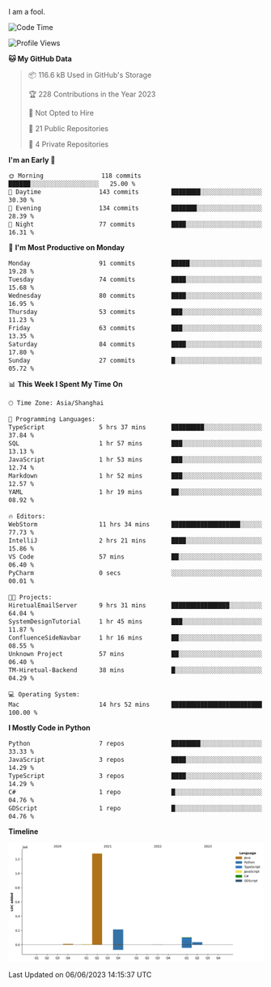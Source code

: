 I am a fool.

<!--START_SECTION:waka-->
![Code Time](http://img.shields.io/badge/Code%20Time-459%20hrs%2026%20mins-blue)

![Profile Views](http://img.shields.io/badge/Profile%20Views-0-blue)

**🐱 My GitHub Data** 

> 📦 116.6 kB Used in GitHub's Storage 
 > 
> 🏆 228 Contributions in the Year 2023
 > 
> 🚫 Not Opted to Hire
 > 
> 📜 21 Public Repositories 
 > 
> 🔑 4 Private Repositories 
 > 
**I'm an Early 🐤** 

```text
🌞 Morning                118 commits         ██████░░░░░░░░░░░░░░░░░░░   25.00 % 
🌆 Daytime                143 commits         ████████░░░░░░░░░░░░░░░░░   30.30 % 
🌃 Evening                134 commits         ███████░░░░░░░░░░░░░░░░░░   28.39 % 
🌙 Night                  77 commits          ████░░░░░░░░░░░░░░░░░░░░░   16.31 % 
```
📅 **I'm Most Productive on Monday** 

```text
Monday                   91 commits          █████░░░░░░░░░░░░░░░░░░░░   19.28 % 
Tuesday                  74 commits          ████░░░░░░░░░░░░░░░░░░░░░   15.68 % 
Wednesday                80 commits          ████░░░░░░░░░░░░░░░░░░░░░   16.95 % 
Thursday                 53 commits          ███░░░░░░░░░░░░░░░░░░░░░░   11.23 % 
Friday                   63 commits          ███░░░░░░░░░░░░░░░░░░░░░░   13.35 % 
Saturday                 84 commits          ████░░░░░░░░░░░░░░░░░░░░░   17.80 % 
Sunday                   27 commits          █░░░░░░░░░░░░░░░░░░░░░░░░   05.72 % 
```


📊 **This Week I Spent My Time On** 

```text
🕑︎ Time Zone: Asia/Shanghai

💬 Programming Languages: 
TypeScript               5 hrs 37 mins       █████████░░░░░░░░░░░░░░░░   37.84 % 
SQL                      1 hr 57 mins        ███░░░░░░░░░░░░░░░░░░░░░░   13.13 % 
JavaScript               1 hr 53 mins        ███░░░░░░░░░░░░░░░░░░░░░░   12.74 % 
Markdown                 1 hr 52 mins        ███░░░░░░░░░░░░░░░░░░░░░░   12.57 % 
YAML                     1 hr 19 mins        ██░░░░░░░░░░░░░░░░░░░░░░░   08.92 % 

🔥 Editors: 
WebStorm                 11 hrs 34 mins      ███████████████████░░░░░░   77.73 % 
IntelliJ                 2 hrs 21 mins       ████░░░░░░░░░░░░░░░░░░░░░   15.86 % 
VS Code                  57 mins             ██░░░░░░░░░░░░░░░░░░░░░░░   06.40 % 
PyCharm                  0 secs              ░░░░░░░░░░░░░░░░░░░░░░░░░   00.01 % 

🐱‍💻 Projects: 
HiretualEmailServer      9 hrs 31 mins       ████████████████░░░░░░░░░   64.04 % 
SystemDesignTutorial     1 hr 45 mins        ███░░░░░░░░░░░░░░░░░░░░░░   11.87 % 
ConfluenceSideNavbar     1 hr 16 mins        ██░░░░░░░░░░░░░░░░░░░░░░░   08.55 % 
Unknown Project          57 mins             ██░░░░░░░░░░░░░░░░░░░░░░░   06.40 % 
TM-Hiretual-Backend      38 mins             █░░░░░░░░░░░░░░░░░░░░░░░░   04.29 % 

💻 Operating System: 
Mac                      14 hrs 52 mins      █████████████████████████   100.00 % 
```

**I Mostly Code in Python** 

```text
Python                   7 repos             ████████░░░░░░░░░░░░░░░░░   33.33 % 
JavaScript               3 repos             ████░░░░░░░░░░░░░░░░░░░░░   14.29 % 
TypeScript               3 repos             ████░░░░░░░░░░░░░░░░░░░░░   14.29 % 
C#                       1 repo              █░░░░░░░░░░░░░░░░░░░░░░░░   04.76 % 
GDScript                 1 repo              █░░░░░░░░░░░░░░░░░░░░░░░░   04.76 % 
```



**Timeline**

![Lines of Code chart](https://raw.githubusercontent.com/VeejaLiu/VeejaLiu/master/assets/bar_graph.png)


 Last Updated on 06/06/2023 14:15:37 UTC
<!--END_SECTION:waka-->
